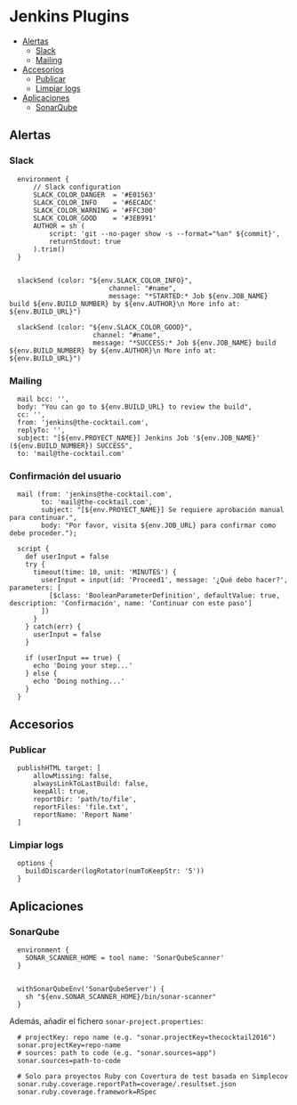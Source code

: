 # Jenkins Plugins

  * [Alertas](#alertas)
    * [Slack](#slack)
    * [Mailing](#mailing)
  * [Accesorios](#accesorios)
    * [Publicar](#publicar)
    * [Limpiar logs](#limpiar-logs)
  * [Aplicaciones](#aplicaciones)
    * [SonarQube](#sonarqube)


## Alertas

### Slack

```
  environment {
      // Slack configuration
      SLACK_COLOR_DANGER  = '#E01563'
      SLACK_COLOR_INFO    = '#6ECADC'
      SLACK_COLOR_WARNING = '#FFC300'
      SLACK_COLOR_GOOD    = '#3EB991'
      AUTHOR = sh (
          script: 'git --no-pager show -s --format="%an" ${commit}',
          returnStdout: true
      ).trim()
  }


  slackSend (color: "${env.SLACK_COLOR_INFO}",
                         channel: "#name",
                         message: "*STARTED:* Job ${env.JOB_NAME} build ${env.BUILD_NUMBER} by ${env.AUTHOR}\n More info at: ${env.BUILD_URL}")

  slackSend (color: "${env.SLACK_COLOR_GOOD}",
                     channel: "#name",
                     message: "*SUCCESS:* Job ${env.JOB_NAME} build ${env.BUILD_NUMBER} by ${env.AUTHOR}\n More info at: ${env.BUILD_URL}")
```

### Mailing

```
  mail bcc: '', 
  body: "You can go to ${env.BUILD_URL} to review the build", 
  cc: '', 
  from: 'jenkins@the-cocktail.com', 
  replyTo: '', 
  subject: "[${env.PROYECT_NAME}] Jenkins Job '${env.JOB_NAME}' (${env.BUILD_NUMBER}) SUCCESS",
  to: 'mail@the-cocktail.com'
```

### Confirmación del usuario

```
  mail (from: 'jenkins@the-cocktail.com',
        to: 'mail@the-cocktail.com',
        subject: "[${env.PROYECT_NAME}] Se requiere aprobación manual para continuar.",
        body: "Por favor, visita ${env.JOB_URL} para confirmar como debe proceder.");
                
  script {
    def userInput = false
    try {
      timeout(time: 10, unit: 'MINUTES') {
        userInput = input(id: 'Proceed1', message: '¿Qué debo hacer?', parameters: [
          [$class: 'BooleanParameterDefinition', defaultValue: true, description: 'Confirmación', name: 'Continuar con este paso']
        ])
      }
    } catch(err) {
      userInput = false
    }

    if (userInput == true) {
      echo 'Doing your step...'
    } else {
      echo 'Doing nothing...'
    }
  }
```

## Accesorios

### Publicar

```
  publishHTML target: [
      allowMissing: false,
      alwaysLinkToLastBuild: false,
      keepAll: true,
      reportDir: 'path/to/file',
      reportFiles: 'file.txt',
      reportName: 'Report Name'
  ]
```

### Limpiar logs

```
  options {
    buildDiscarder(logRotator(numToKeepStr: '5'))
  }
```

## Aplicaciones

### SonarQube

```
  environment {
    SONAR_SCANNER_HOME = tool name: 'SonarQubeScanner'
  }


  withSonarQubeEnv('SonarQubeServer') {
    sh "${env.SONAR_SCANNER_HOME}/bin/sonar-scanner"
  }
```

Además, añadir el fichero `sonar-project.properties`:

```
  # projectKey: repo name (e.g. "sonar.projectKey=thecocktail2016")
  sonar.projectKey=repo-name
  # sources: path to code (e.g. "sonar.sources=app")
  sonar.sources=path-to-code

  # Solo para proyectos Ruby con Covertura de test basada en Simplecov
  sonar.ruby.coverage.reportPath=coverage/.resultset.json
  sonar.ruby.coverage.framework=RSpec
```